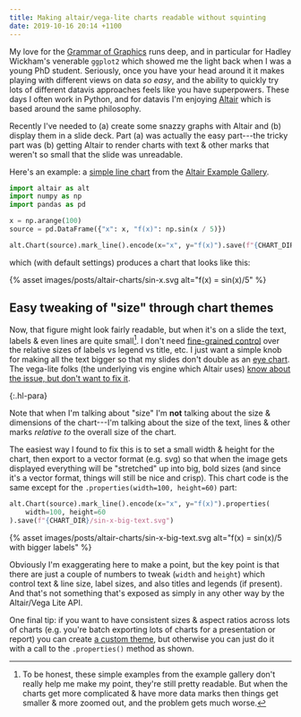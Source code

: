```yaml
---
title: Making altair/vega-lite charts readable without squinting
date: 2019-10-16 20:14 +1100
---
```


My love for the [Grammar of
Graphics](https://www.amazon.com/Grammar-Graphics-Statistics-Computing/dp/0387245448)
runs deep, and in particular for Hadley Wickham's venerable `ggplot2` which
showed me the light back when I was a young PhD student. Seriously, once you
have your head around it it makes playing with different views on data _so
easy_, and the ability to quickly try lots of different datavis approaches feels
like you have superpowers. These days I often work in Python, and for datavis
I'm enjoying [Altair](https://altair-viz.github.io/index.html) which is based
around the same philosophy.

Recently I've needed to (a) create some snazzy graphs with Altair and (b)
display them in a slide deck. Part (a) was actually the easy part---the tricky
part was (b) getting Altair to render charts with text & other marks that
weren't so small that the slide was unreadable.

Here's an example: a [simple line
chart](https://altair-viz.github.io/gallery/simple_line_chart.html) from the
[Altair Example Gallery](https://altair-viz.github.io/gallery/index.html).

``` python
import altair as alt
import numpy as np
import pandas as pd

x = np.arange(100)
source = pd.DataFrame({"x": x, "f(x)": np.sin(x / 5)})

alt.Chart(source).mark_line().encode(x="x", y="f(x)").save(f"{CHART_DIR}/sin-x.svg")
```

which (with default settings) produces a chart that looks like this:

{% asset images/posts/altair-charts/sin-x.svg alt="f(x) = sin(x)/5" %}

## Easy tweaking of "size" through chart themes

Now, that figure might look fairly readable, but when it's on a slide the text,
labels & even lines are quite small[^examples]. I don't need [fine-grained
control](https://github.com/vega/vega-lite/issues/1714) over the relative sizes
of labels vs legend vs title, etc. I just want a simple knob for making all the
text bigger so that my slides don't double as an [eye
chart](https://en.wikipedia.org/wiki/Eye_chart). The vega-lite folks (the
underlying vis engine which Altair uses) [know about the issue, but don't want
to fix it](https://github.com/vega/vega-parser/issues/18).

{:.hl-para}

Note that when I'm talking about "size" I'm **not** talking about the size &
dimensions of the chart---I'm talking about the size of the text, lines & other
marks _relative to_ the overall size of the chart.

The easiest way I found to fix this is to set a small width & height for the
chart, then export to a vector format (e.g. svg) so that when the image gets
displayed everything will be "stretched" up into big, bold sizes (and since it's
a vector format, things will still be nice and crisp). This chart code is the
same except for the `.properties(width=100, height=60)` part:

``` python
alt.Chart(source).mark_line().encode(x="x", y="f(x)").properties(
    width=100, height=60
).save(f"{CHART_DIR}/sin-x-big-text.svg")
```

{% asset images/posts/altair-charts/sin-x-big-text.svg alt="f(x) = sin(x)/5 with bigger labels" %}

Obviously I'm exaggerating here to make a point, but the key point is that there
are just a couple of numbers to tweak (`width` and `height`) which control text
& line size, label sizes, and also titles and legends (if present). And that's
not something that's exposed as simply in any other way by the Altair/Vega Lite
API.

One final tip: if you want to have consistent sizes & aspect ratios across lots
of charts (e.g. you're batch exporting lots of charts for a presentation or
report) you can create [a custom
theme](https://altair-viz.github.io/user_guide/configuration.html#defining-a-custom-theme),
but otherwise you can just do it with a call to the `.properties()` method as
shown.

[^examples]:
    To be honest, these simple examples from the example gallery don't really
    help me make my point, they're still pretty readable. But when the charts
    get more complicated & have more data marks then things get smaller & more
    zoomed out, and the problem gets much worse.
